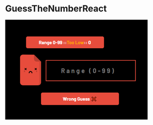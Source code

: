 # GuessTheNumberReact

![img](https://github.com/raihan-chowdhury/GuessTheNumberReact/blob/master/GTN.png?raw=true)
